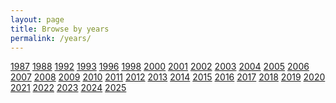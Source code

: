 ```yaml
---
layout: page
title: Browse by years
permalink: /years/
---
```


<div class="grid">
<a href='{{ site.baseurl }}/years/1987/'>1987</a>
<a href='{{ site.baseurl }}/years/1988/'>1988</a>
<a href='{{ site.baseurl }}/years/1992/'>1992</a>
<a href='{{ site.baseurl }}/years/1993/'>1993</a>
<a href='{{ site.baseurl }}/years/1996/'>1996</a>
<a href='{{ site.baseurl }}/years/1998/'>1998</a>
<a href='{{ site.baseurl }}/years/2000/'>2000</a>
<a href='{{ site.baseurl }}/years/2001/'>2001</a>
<a href='{{ site.baseurl }}/years/2002/'>2002</a>
<a href='{{ site.baseurl }}/years/2003/'>2003</a>
<a href='{{ site.baseurl }}/years/2004/'>2004</a>
<a href='{{ site.baseurl }}/years/2005/'>2005</a>
<a href='{{ site.baseurl }}/years/2006/'>2006</a>
<a href='{{ site.baseurl }}/years/2007/'>2007</a>
<a href='{{ site.baseurl }}/years/2008/'>2008</a>
<a href='{{ site.baseurl }}/years/2009/'>2009</a>
<a href='{{ site.baseurl }}/years/2010/'>2010</a>
<a href='{{ site.baseurl }}/years/2011/'>2011</a>
<a href='{{ site.baseurl }}/years/2012/'>2012</a>
<a href='{{ site.baseurl }}/years/2013/'>2013</a>
<a href='{{ site.baseurl }}/years/2014/'>2014</a>
<a href='{{ site.baseurl }}/years/2015/'>2015</a>
<a href='{{ site.baseurl }}/years/2016/'>2016</a>
<a href='{{ site.baseurl }}/years/2017/'>2017</a>
<a href='{{ site.baseurl }}/years/2018/'>2018</a>
<a href='{{ site.baseurl }}/years/2019/'>2019</a>
<a href='{{ site.baseurl }}/years/2020/'>2020</a>
<a href='{{ site.baseurl }}/years/2021/'>2021</a>
<a href='{{ site.baseurl }}/years/2022/'>2022</a>
<a href='{{ site.baseurl }}/years/2023/'>2023</a>
<a href='{{ site.baseurl }}/years/2024/'>2024</a>
<a href='{{ site.baseurl }}/years/2025/'>2025</a>
</div>

